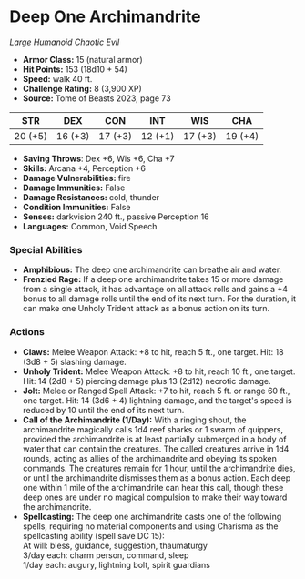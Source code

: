 # Deep One Archimandrite

*Large* *Humanoid* *Chaotic Evil*

- **Armor Class:** 15 (natural armor)
- **Hit Points:** 153 (18d10 + 54)
- **Speed:** walk 40 ft.
- **Challenge Rating:** 8 (3,900 XP)
- **Source:** Tome of Beasts 2023, page 73

| STR | DEX | CON | INT | WIS | CHA |
| --- | --- | --- | --- | --- | --- |
| 20 (+5) | 16 (+3) | 17 (+3) | 12 (+1) | 17 (+3) | 19 (+4) |

- **Saving Throws**: Dex +6, Wis +6, Cha +7
- **Skills:** Arcana +4, Perception +6
- **Damage Vulnerabilities:** fire
- **Damage Immunities:** False
- **Damage Resistances:** cold, thunder
- **Condition Immunities:** False
- **Senses:** darkvision 240 ft., passive Perception 16
- **Languages:** Common, Void Speech

### Special Abilities

- **Amphibious:** The deep one archimandrite can breathe air and water.
- **Frenzied Rage:** If a deep one archimandrite takes 15 or more damage from a single attack, it has advantage on all attack rolls and gains a +4 bonus to all damage rolls until the end of its next turn. For the duration, it can make one Unholy Trident attack as a bonus action on its turn.

### Actions

- **Claws:** Melee Weapon Attack: +8 to hit, reach 5 ft., one target. Hit: 18 (3d8 + 5) slashing damage.
- **Unholy Trident:** Melee Weapon Attack: +8 to hit, reach 10 ft., one target. Hit: 14 (2d8 + 5) piercing damage plus 13 (2d12) necrotic damage.
- **Jolt:** Melee or Ranged Spell Attack: +7 to hit, reach 5 ft. or range 60 ft., one target. Hit: 14 (3d6 + 4) lightning damage, and the target's speed is reduced by 10 until the end of its next turn.
- **Call of the Archimandrite (1/Day):** With a ringing shout, the archimandrite magically calls 1d4 reef sharks or 1 swarm of quippers, provided the archimandrite is at least partially submerged in a body of water that can contain the creatures. The called creatures arrive in 1d4 rounds, acting as allies of the archimandrite and obeying its spoken commands. The creatures remain for 1 hour, until the archimandrite dies, or until the archimandrite dismisses them as a bonus action. Each deep one within 1 mile of the archimandrite can hear this call, though these deep ones are under no magical compulsion to make their way toward the archimandrite.
- **Spellcasting:** The deep one archimandrite casts one of the following spells, requiring no material components and using Charisma as the spellcasting ability (spell save DC 15):<br>At will: bless, guidance, suggestion, thaumaturgy<br>3/day each: charm person, command, sleep<br>1/day each: augury, lightning bolt, spirit guardians
